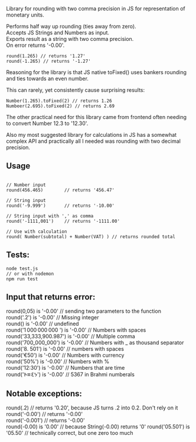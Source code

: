 
Library for rounding with two comma precision in JS for representation of monetary units.  

Performs half way up rounding (ties away from zero).  
Accepts JS Strings and Numbers as input.  
Exports result as a string with two comma precision.   
On error returns '-0.00'.  

```
round(1.265) // returns '1.27'
round(-1.265) // returns '-1.27'
```

Reasoning for the library is that JS native toFixed() uses bankers rounding and ties towards an even number.  

This can rarely, yet consistently cause surprising results:  

```
Number(1.265).toFixed(2) // returns 1.26
Numbeer(2.695).toFixed(2) // returns 2.69
```   

The other practical need for this library came from frontend often needing to convert Number 12.3 to '12.30'.  

Also my most suggested library for calculations in JS has a somewhat complex API and practically all I needed was rounding with two decimal precision.  

## Usage    
```

// Number input
round(456.465)        // returns '456.47'  

// String input
round('-9.999')       // returns '-10.00'

// String input with ',' as comma
round('-1111,001')    // returns '-1111.00'

// Use with calculation
round( Number(subtotal) + Number(VAT) ) // returns rounded total  

```  
## Tests:
```
node test.js
// or with nodemon
npm run test
```

## Input that returns error:
round(0,05) is '-0.00'                // sending two parameters to the function  
round('.2') is '-0.00'                // Missing integer  
round() is '-0.00'                    // undefined  
round('1 000 000 000 ') is '-0.00'    // Numbers with spaces  
round('33,333,900.987') is '-0.00'    // Multiple comma  
round('700_000_000') is '-0.00'       // Numbers with _ as thousand separator  
round('8. 501') is '-0.00'            // numbers with spaces  
round('€50') is '-0.00'               // Numbers with currency  
round('50%') is '-0.00'               // Numbers with %  
round('12:30') is '-0.00'             // Numbers that are time  
round('𑁖𑁔𑁗𑁙') is '-0.00'              // 5367 in Brahmi numberals  

## Notable exceptions:  
round(.2)                   // returns '0.20', because JS turns .2 into 0.2. Don't rely on it    
round('-0.00')              // returns '-0.00'    
round('-0.001')             // returns '-0.00'    
round(-0.00) is '0.00'      // because String(-0.00) returns '0'
round('05.501') is '05.50'  // technically correct, but one zero too much  
